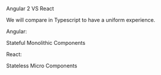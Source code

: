 Angular 2 VS React

We will compare in Typescript to have a uniform experience.


Angular:

Stateful Monolithic Components


React:

Stateless Micro Components


